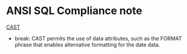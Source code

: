 # ANSI SQL Compliance note
[CAST](https://docs.teradata.com/r/kmuOwjp1zEYg98JsB8fu_A/3p451k4ev~Sx~dDp_QXM6g)
- break: CAST permits the use of data attributes, such as the FORMAT phrase that enables alternative formatting for the date data.

